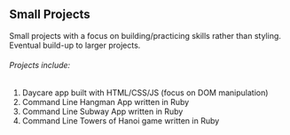 <h2>Small Projects</h2>
<p>Small projects with a focus on building/practicing skills rather than styling. Eventual build-up to larger projects.</p>

<h6>Projects include:</h6>
<ol>
    <li>Daycare app built with HTML/CSS/JS (focus on DOM manipulation)</li>
    <li>Command Line Hangman App written in Ruby</li>
    <li>Command Line Subway App written in Ruby</li>
    <li>Command Line Towers of Hanoi game written in Ruby</li>
</ol>
